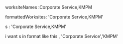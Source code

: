 worksiteNames :Corporate Service,KMPM


formattedWorksites: 'Corporate Service,KMPM'

s : 'Corporate Service,KMPM'

i want s in format like this , 'Corporate Service','KMPM'
